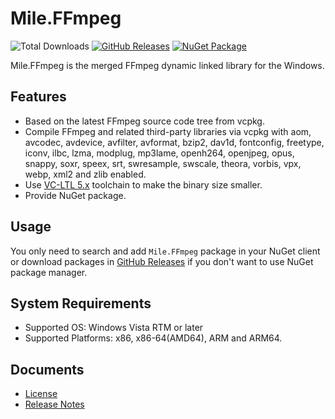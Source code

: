 ﻿# Mile.FFmpeg

![Total Downloads](https://img.shields.io/github/downloads/ProjectMile/Mile.FFmpeg/total)
[![GitHub Releases](https://img.shields.io/github/v/release/ProjectMile/Mile.FFmpeg?include_prereleases)](https://github.com/ProjectMile/Mile.FFmpeg/releases)
[![NuGet Package](https://img.shields.io/nuget/vpre/Mile.FFmpeg)](https://www.nuget.org/packages/Mile.FFmpeg)

Mile.FFmpeg is the merged FFmpeg dynamic linked library for the Windows.

## Features

- Based on the latest FFmpeg source code tree from vcpkg.
- Compile FFmpeg and related third-party libraries via vcpkg with aom, avcodec,
  avdevice, avfilter, avformat, bzip2, dav1d, fontconfig, freetype, iconv, 
  ilbc, lzma, modplug, mp3lame, openh264, openjpeg, opus, snappy, soxr, speex, 
  srt, swresample, swscale, theora, vorbis, vpx, webp, xml2 and zlib enabled.
- Use [VC-LTL 5.x](https://github.com/Chuyu-Team/VC-LTL5) toolchain to make the
  binary size smaller.
- Provide NuGet package.

## Usage

You only need to search and add `Mile.FFmpeg` package in your NuGet client or 
download packages in 
[GitHub Releases](https://github.com/ProjectMile/Mile.FFmpeg/releases) if you
don't want to use NuGet package manager.

## System Requirements

- Supported OS: Windows Vista RTM or later
- Supported Platforms: x86, x86-64(AMD64), ARM and ARM64.

## Documents

- [License](https://github.com/ProjectMile/Mile.FFmpeg/blob/main/License.md)
- [Release Notes](https://github.com/ProjectMile/Mile.FFmpeg/blob/main/ReleaseNotes.md)
